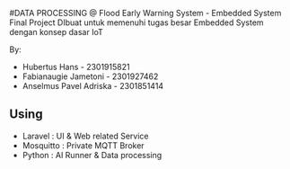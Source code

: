 #DATA PROCESSING @ Flood Early Warning System - Embedded System Final Project
DIbuat untuk memenuhi tugas besar Embedded System dengan konsep dasar IoT

By:
- Hubertus Hans          - 2301915821
- Fabianaugie Jametoni   - 2301927462
- Anselmus Pavel Adriska - 2301851414

## Using
- Laravel   : UI & Web related Service 
- Mosquitto : Private MQTT Broker
- Python    : AI Runner & Data processing 

 

